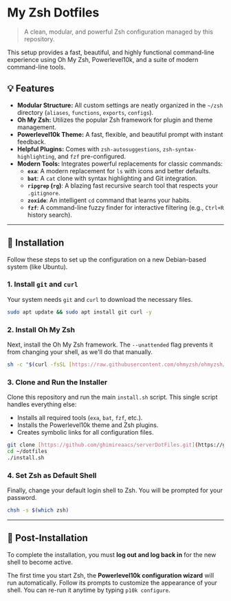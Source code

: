 # My Zsh Dotfiles

> A clean, modular, and powerful Zsh configuration managed by this repository.

This setup provides a fast, beautiful, and highly functional command-line experience using Oh My Zsh, Powerlevel10k, and a suite of modern command-line tools.

## 💡 Features

- **Modular Structure:** All custom settings are neatly organized in the `~/zsh` directory (`aliases`, `functions`, `exports`, `configs`).
- **Oh My Zsh:** Utilizes the popular Zsh framework for plugin and theme management.
- **Powerlevel10k Theme:** A fast, flexible, and beautiful prompt with instant feedback.
- **Helpful Plugins:** Comes with `zsh-autosuggestions`, `zsh-syntax-highlighting`, and `fzf` pre-configured.
- **Modern Tools:** Integrates powerful replacements for classic commands:
  - **`exa`**: A modern replacement for `ls` with icons and better defaults.
  - **`bat`**: A `cat` clone with syntax highlighting and Git integration.
  - **`ripgrep` (`rg`)**: A blazing fast recursive search tool that respects your `.gitignore`.
  - **`zoxide`**: An intelligent `cd` command that learns your habits.
  - **`fzf`**: A command-line fuzzy finder for interactive filtering (e.g., `Ctrl+R` history search).

---

## 🚀 Installation

Follow these steps to set up the configuration on a new Debian-based system (like Ubuntu).

### 1. Install `git` and `curl`

Your system needs `git` and `curl` to download the necessary files.

```bash
sudo apt update && sudo apt install git curl -y
```

### 2\. Install Oh My Zsh

Next, install the Oh My Zsh framework. The `--unattended` flag prevents it from changing your shell, as we'll do that manually.

```bash
sh -c "$(curl -fsSL [https://raw.githubusercontent.com/ohmyzsh/ohmyzsh/master/tools/install.sh](https://raw.githubusercontent.com/ohmyzsh/ohmyzsh/master/tools/install.sh))" "" --unattended
```

### 3\. Clone and Run the Installer

Clone this repository and run the main `install.sh` script. This single script handles everything else:

- Installs all required tools (`exa`, `bat`, `fzf`, etc.).
- Installs the Powerlevel10k theme and Zsh plugins.
- Creates symbolic links for all configuration files.

<!-- end list -->

```bash
git clone [https://github.com/ghimireaacs/serverDotFiles.git](https://github.com/ghimireaacs/serverDotFiles.git) ~/dotfiles
cd ~/dotfiles
./install.sh
```

### 4\. Set Zsh as Default Shell

Finally, change your default login shell to Zsh. You will be prompted for your password.

```bash
chsh -s $(which zsh)
```

---

## 🎉 Post-Installation

To complete the installation, you must **log out and log back in** for the new shell to become active.

The first time you start Zsh, the **Powerlevel10k configuration wizard** will run automatically. Follow its prompts to customize the appearance of your shell. You can re-run it anytime by typing `p10k configure`.
